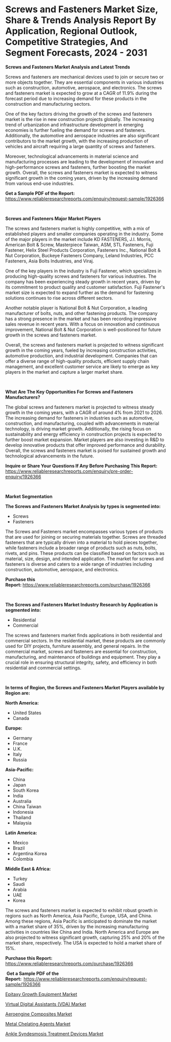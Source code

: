 <p><h1>Screws and Fasteners Market Size, Share & Trends Analysis Report By Application, Regional Outlook, Competitive Strategies, And Segment Forecasts, 2024 - 2031</h1></p><p><strong>Screws and Fasteners Market Analysis and Latest Trends</strong></p>
<p><p>Screws and fasteners are mechanical devices used to join or secure two or more objects together. They are essential components in various industries such as construction, automotive, aerospace, and electronics. The screws and fasteners market is expected to grow at a CAGR of 11.9% during the forecast period due to increasing demand for these products in the construction and manufacturing sectors.</p><p>One of the key factors driving the growth of the screws and fasteners market is the rise in new construction projects globally. The increasing trend of urbanization and infrastructure development in emerging economies is further fueling the demand for screws and fasteners. Additionally, the automotive and aerospace industries are also significant contributors to the market growth, with the increasing production of vehicles and aircraft requiring a large quantity of screws and fasteners.</p><p>Moreover, technological advancements in material science and manufacturing processes are leading to the development of innovative and high-performance screws and fasteners, further boosting the market growth. Overall, the screws and fasteners market is expected to witness significant growth in the coming years, driven by the increasing demand from various end-use industries.</p></p>
<p><strong>Get a Sample PDF of the Report:&nbsp;</strong> <a href="https://www.reliableresearchreports.com/enquiry/request-sample/1926366">https://www.reliableresearchreports.com/enquiry/request-sample/1926366</a></p>
<p>&nbsp;</p>
<p><strong>Screws and Fasteners Major Market Players</strong></p>
<p><p>The screws and fasteners market is highly competitive, with a mix of established players and smaller companies operating in the industry. Some of the major players in the market include KD FASTENERS, J.I. Morris, American Bolt & Screw, Masterpiece Taiwan, ASM, STL Fasteners, Fuji Fastener, Helix Steel Products Corporation, Fasteners Inc., National Bolt & Nut Corporation, Buckeye Fasteners Company, Leland Industries, PCC Fasteners, Asia Bolts Industries, and Viraj.</p><p>One of the key players in the industry is Fuji Fastener, which specializes in producing high-quality screws and fasteners for various industries. The company has been experiencing steady growth in recent years, driven by its commitment to product quality and customer satisfaction. Fuji Fastener's market size is expected to expand further as the demand for fastening solutions continues to rise across different sectors.</p><p>Another notable player is National Bolt & Nut Corporation, a leading manufacturer of bolts, nuts, and other fastening products. The company has a strong presence in the market and has been recording impressive sales revenue in recent years. With a focus on innovation and continuous improvement, National Bolt & Nut Corporation is well-positioned for future growth in the screws and fasteners market.</p><p>Overall, the screws and fasteners market is projected to witness significant growth in the coming years, fueled by increasing construction activities, automotive production, and industrial development. Companies that can offer a diverse range of high-quality products, efficient supply chain management, and excellent customer service are likely to emerge as key players in the market and capture a larger market share.</p></p>
<p>&nbsp;</p>
<p><strong>What Are The Key Opportunities For Screws and Fasteners Manufacturers?</strong></p>
<p><p>The global screws and fasteners market is projected to witness steady growth in the coming years, with a CAGR of around 4% from 2021 to 2026. The increasing demand for fasteners in industries such as automotive, construction, and manufacturing, coupled with advancements in material technology, is driving market growth. Additionally, the rising focus on sustainability and energy efficiency in construction projects is expected to further boost market expansion. Market players are also investing in R&D to develop innovative products that offer improved performance and durability. Overall, the screws and fasteners market is poised for sustained growth and technological advancements in the future.</p></p>
<p><strong>Inquire or Share Your Questions If Any Before Purchasing This Report:</strong> <a href="https://www.reliableresearchreports.com/enquiry/pre-order-enquiry/1926366">https://www.reliableresearchreports.com/enquiry/pre-order-enquiry/1926366</a></p>
<p>&nbsp;</p>
<p><strong>Market Segmentation</strong></p>
<p><strong>The Screws and Fasteners Market Analysis by types is segmented into:</strong></p>
<p><ul><li>Screws</li><li>Fasteners</li></ul></p>
<p><p>The Screws and Fasteners market encompasses various types of products that are used for joining or securing materials together. Screws are threaded fasteners that are typically driven into a material to hold pieces together, while fasteners include a broader range of products such as nuts, bolts, rivets, and pins. These products can be classified based on factors such as material, size, design, and intended application. The market for screws and fasteners is diverse and caters to a wide range of industries including construction, automotive, aerospace, and electronics.</p></p>
<p><strong>Purchase this Report:&nbsp;</strong><a href="https://www.reliableresearchreports.com/purchase/1926366">https://www.reliableresearchreports.com/purchase/1926366</a></p>
<p>&nbsp;</p>
<p><strong>The Screws and Fasteners Market Industry Research by Application is segmented into:</strong></p>
<p><ul><li>Residential</li><li>Commercial</li></ul></p>
<p><p>The screws and fasteners market finds applications in both residential and commercial sectors. In the residential market, these products are commonly used for DIY projects, furniture assembly, and general repairs. In the commercial market, screws and fasteners are essential for construction, manufacturing, and maintenance of buildings and equipment. They play a crucial role in ensuring structural integrity, safety, and efficiency in both residential and commercial settings.</p></p>
<p>&nbsp;</p>
<p><strong>In terms of Region, the Screws and Fasteners Market Players available by Region are:</strong></p>
<p>
    <p> <strong> North America: </strong>
        <ul>
            <li>United States</li>
            <li>Canada</li>
        </ul>
        </p> 
    <p> <strong> Europe: </strong>
        <ul>
            <li>Germany</li>
            <li>France</li>
            <li>U.K.</li>
            <li>Italy</li>
            <li>Russia</li>
        </ul>
        </p> 
    <p> <strong> Asia-Pacific: </strong>
        <ul>
            <li>China</li>
            <li>Japan</li>
            <li>South Korea</li>
            <li>India</li>
            <li>Australia</li>
            <li>China Taiwan</li>
            <li>Indonesia</li>
            <li>Thailand</li>
            <li>Malaysia</li>
        </ul>
        </p> 
    <p> <strong> Latin America: </strong>
        <ul>
            <li>Mexico</li>
            <li>Brazil</li>
            <li>Argentina Korea</li>
            <li>Colombia</li>
        </ul>
        </p> 
    <p> <strong> Middle East & Africa: </strong>
        <ul>
            <li>Turkey</li>
            <li>Saudi</li>
            <li>Arabia</li>
            <li>UAE</li>
            <li>Korea</li>
        </ul>
    </p>
    </p>
<p><p>The screws and fasteners market is expected to exhibit robust growth in regions such as North America, Asia Pacific, Europe, USA, and China. Among these regions, Asia Pacific is anticipated to dominate the market with a market share of 35%, driven by the increasing manufacturing activities in countries like China and India. North America and Europe are also projected to witness significant growth, capturing 25% and 20% of the market share, respectively. The USA is expected to hold a market share of 15%.</p></p>
<p><strong>Purchase this Report: </strong><a href="https://www.reliableresearchreports.com/purchase/1926366">https://www.reliableresearchreports.com/purchase/1926366</a></p>
<p>&nbsp;<strong>Get a Sample PDF of the Report:&nbsp;&nbsp;</strong><a href="https://www.reliableresearchreports.com/enquiry/request-sample/1926366">https://www.reliableresearchreports.com/enquiry/request-sample/1926366</a></p>
<p><strong></strong></p>
<p><p><a href="https://faithful-glue-af3.notion.site/Global-Epitaxy-Growth-Equipment-Market-Size-and-Market-Trends-Insights-and-Projections-from-2024-to-d542c09eaaba49c1bcee785f7cee3924">Epitaxy Growth Equipment Market</a></p><p><a href="https://angry-finch-aaf.notion.site/Virtual-Digital-Assistants-VDA-Market-Research-Report-The-Key-To-Successful-Business-Strategy-For-2478f6951b2e4322a61557200fc7c35a">Virtual Digital Assistants (VDA) Market</a></p><p><a href="https://view.publitas.com/reportprime-1/aeroengine-composites-market-size-market-share-and-global-market-analysis-report-2024-2031/">Aeroengine Composites Market</a></p><p><a href="https://view.publitas.com/reportprime-1/metal-chelating-agents-market-dynamics-2024-2031-also-about-its-market-trends-projections-and-opportunities/">Metal Chelating Agents Market</a></p><p><a href="https://chivalrous-flock-a86.notion.site/Ankle-Syndesmosis-Treatment-Devices-Market-Share-Market-New-Trends-Analysis-Report-By-Type-By-App-dc139462364b4f9faa520d4ba195000a">Ankle Syndesmosis Treatment Devices Market</a></p></p>